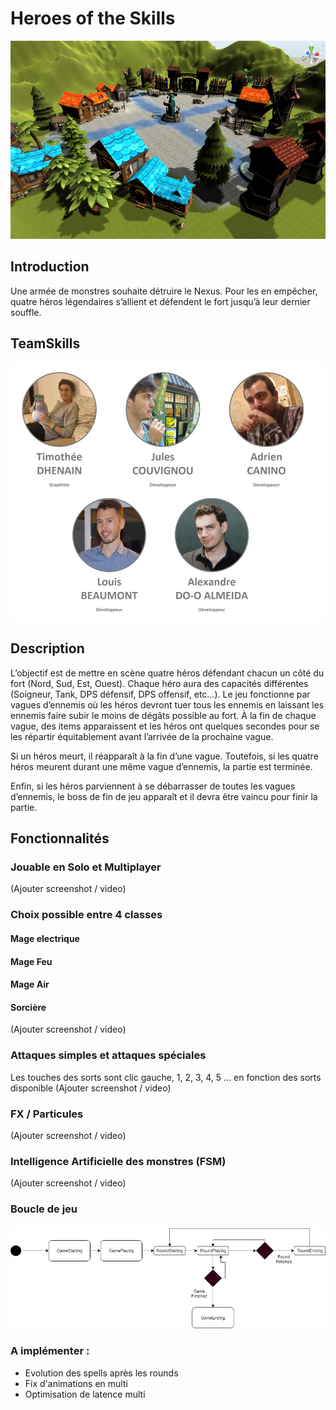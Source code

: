 # Heroes of the Skills

![Screenshot](Screenshots/View.png?raw=true "Screenshot")

## Introduction

Une armée de monstres souhaite détruire le Nexus. Pour les en empêcher, quatre héros légendaires s’allient et défendent le fort jusqu’à leur dernier souffle.

## TeamSkills

![TeamSkills](Doc/Team.png?raw=true "TeamSkills")

## Description

L’objectif est de mettre en scène quatre héros défendant chacun un côté du fort (Nord, Sud, Est, Ouest).
Chaque héro aura des capacités différentes (Soigneur, Tank, DPS défensif, DPS offensif, etc…).
Le jeu fonctionne par vagues d’ennemis où les héros devront tuer tous les ennemis en laissant les ennemis faire subir le moins de dégâts possible au fort. À la fin de chaque vague, des items apparaissent et les héros ont quelques secondes pour se les répartir équitablement avant l’arrivée de la prochaine vague.

Si un héros meurt, il réapparaît à la fin d’une vague. Toutefois, si les quatre héros meurent durant une même vague d’ennemis, la partie est terminée.

Enfin, si les héros parviennent à se débarrasser de toutes les vagues d’ennemis, le boss de fin de jeu apparaît et il devra être vaincu pour finir la partie.

## Fonctionnalités

### Jouable en Solo et Multiplayer
(Ajouter screenshot / video)
### Choix possible entre 4 classes
#### Mage electrique
#### Mage Feu
#### Mage Air
#### Sorcière
(Ajouter screenshot / video)
### Attaques simples et attaques spéciales
Les touches des sorts sont clic gauche, 1, 2, 3, 4, 5 ... en fonction des sorts disponible
(Ajouter screenshot / video)
### FX / Particules
(Ajouter screenshot / video)
### Intelligence Artificielle des monstres (FSM)
(Ajouter screenshot / video)
### Boucle de jeu

![Diagram](Doc/GameLoop.png?raw=true "Game loop structure")

### A implémenter :

- Evolution des spells après les rounds
- Fix d'animations en multi
- Optimisation de latence multi

